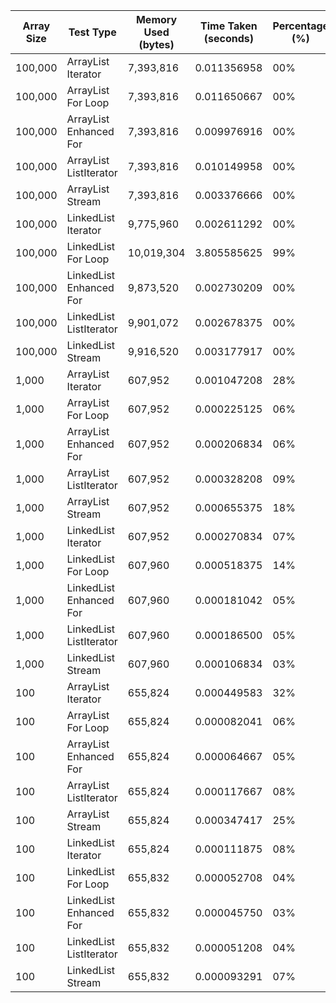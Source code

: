 | Array Size | Test Type                | Memory Used (bytes) | Time Taken (seconds) | Percentage (%) |
|------------|--------------------------|---------------------|----------------------|----------------|
| 100,000    | ArrayList Iterator        | 7,393,816           | 0.011356958          | 00%            |
| 100,000    | ArrayList For Loop        | 7,393,816           | 0.011650667          | 00%            |
| 100,000    | ArrayList Enhanced For    | 7,393,816           | 0.009976916          | 00%            |
| 100,000    | ArrayList ListIterator    | 7,393,816           | 0.010149958          | 00%            |
| 100,000    | ArrayList Stream          | 7,393,816           | 0.003376666          | 00%            |
| 100,000    | LinkedList Iterator       | 9,775,960           | 0.002611292          | 00%            |
| 100,000    | LinkedList For Loop       | 10,019,304          | 3.805585625          | 99%            |
| 100,000    | LinkedList Enhanced For   | 9,873,520           | 0.002730209          | 00%            |
| 100,000    | LinkedList ListIterator   | 9,901,072           | 0.002678375          | 00%            |
| 100,000    | LinkedList Stream         | 9,916,520           | 0.003177917          | 00%            |
| 1,000      | ArrayList Iterator        | 607,952             | 0.001047208          | 28%            |
| 1,000      | ArrayList For Loop        | 607,952             | 0.000225125          | 06%            |
| 1,000      | ArrayList Enhanced For    | 607,952             | 0.000206834          | 06%            |
| 1,000      | ArrayList ListIterator    | 607,952             | 0.000328208          | 09%            |
| 1,000      | ArrayList Stream          | 607,952             | 0.000655375          | 18%            |
| 1,000      | LinkedList Iterator       | 607,952             | 0.000270834          | 07%            |
| 1,000      | LinkedList For Loop       | 607,960             | 0.000518375          | 14%            |
| 1,000      | LinkedList Enhanced For   | 607,960             | 0.000181042          | 05%            |
| 1,000      | LinkedList ListIterator   | 607,960             | 0.000186500          | 05%            |
| 1,000      | LinkedList Stream         | 607,960             | 0.000106834          | 03%            |
| 100        | ArrayList Iterator        | 655,824             | 0.000449583          | 32%            |
| 100        | ArrayList For Loop        | 655,824             | 0.000082041          | 06%            |
| 100        | ArrayList Enhanced For    | 655,824             | 0.000064667          | 05%            |
| 100        | ArrayList ListIterator    | 655,824             | 0.000117667          | 08%            |
| 100        | ArrayList Stream          | 655,824             | 0.000347417          | 25%            |
| 100        | LinkedList Iterator       | 655,824             | 0.000111875          | 08%            |
| 100        | LinkedList For Loop       | 655,832             | 0.000052708          | 04%            |
| 100        | LinkedList Enhanced For   | 655,832             | 0.000045750          | 03%            |
| 100        | LinkedList ListIterator   | 655,832             | 0.000051208          | 04%            |
| 100        | LinkedList Stream         | 655,832             | 0.000093291          | 07%            |
